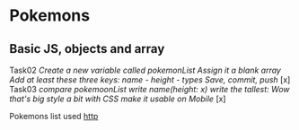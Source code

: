 # Pokemons
## Basic JS, objects and array

Task02
*Create a new variable called pokemonList*
*Assign it a blank array*
*Add at least these three keys: name - height - types*
*Save, commit, push*
[x]
Task03
*compare pokemoonList*
*write name(height: x)*
*write the tallest: Wow that's big*
*style a bit with CSS*
*make it usable on Mobile*
[x]

Pokemons list used
[http](https://www.pokemon.com/us/pokedex/)